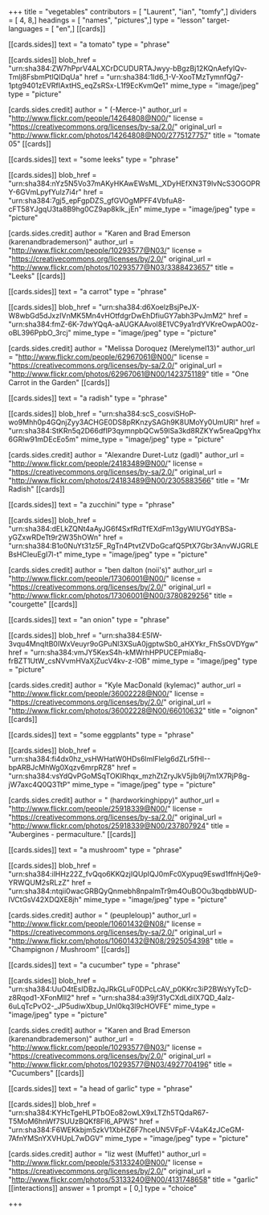 +++
title = "vegetables"
contributors = [ "Laurent", "ian", "tomfy",]
dividers = [ 4, 8,]
headings = [ "names", "pictures",]
type = "lesson"
target-languages = [ "en",]
[[cards]]

[[cards.sides]]
text = "a tomato"
type = "phrase"

[[cards.sides]]
blob_href = "urn:sha384:ZW7hPprV4ALXCrDCUDURTAJwyy-bBgzBj12KQnAefyIQv-Tmlj8FsbmPtIQIDqUa"
href = "urn:sha384:1Id6_1-V-XooTMzTymnfQg7-1ptg9401zEVRfIAxtHS_eqZsRSx-L1f9EcKvmQe1"
mime_type = "image/jpeg"
type = "picture"

[cards.sides.credit]
author = " (-Merce-)"
author_url = "http://www.flickr.com/people/14264808@N00/"
license = "https://creativecommons.org/licenses/by-sa/2.0/"
original_url = "http://www.flickr.com/photos/14264808@N00/2775127757"
title = "tomate 05"
[[cards]]

[[cards.sides]]
text = "some leeks"
type = "phrase"

[[cards.sides]]
blob_href = "urn:sha384:nYz5N5Vo37mAKyHKAwEWsML_XDyHEfXN3T9lvNcS3OGOPRY-6GVmLpyfYulz7i4r"
href = "urn:sha384:7gj5_epFgpDZS_gfGVOgMPFF4VbfuA8-cFT58YJgqU3ta8B9hg0CZ9ap8klk_jEn"
mime_type = "image/jpeg"
type = "picture"

[cards.sides.credit]
author = "Karen and Brad Emerson (karenandbrademerson)"
author_url = "http://www.flickr.com/people/10293577@N03/"
license = "https://creativecommons.org/licenses/by/2.0/"
original_url = "http://www.flickr.com/photos/10293577@N03/3388423657"
title = "Leeks"
[[cards]]

[[cards.sides]]
text = "a carrot"
type = "phrase"

[[cards.sides]]
blob_href = "urn:sha384:d6XoelzBsjPeJX-W8wbGd5dJxzIVnMK5Mn4vHOtfdgrDwEhDfiuGY7abh3PvJmM2"
href = "urn:sha384:fmZ-6K-7dwYQqA-aAUGKAAvol8E1VC9ya1rdYVKreOwpAO0z-oBL396PpbO_3rcj"
mime_type = "image/jpeg"
type = "picture"

[cards.sides.credit]
author = "Melissa Doroquez (Merelymel13)"
author_url = "http://www.flickr.com/people/62967061@N00/"
license = "https://creativecommons.org/licenses/by-sa/2.0/"
original_url = "http://www.flickr.com/photos/62967061@N00/1423751189"
title = "One Carrot in the Garden"
[[cards]]

[[cards.sides]]
text = "a radish"
type = "phrase"

[[cards.sides]]
blob_href = "urn:sha384:scS_cosviSHoP-wo9Mhh0p4GQnjZyy3ACHGE0DS8pRKnzySAGh9K8UMoYy0UmURl"
href = "urn:sha384:StKRn5q2D66dfIP3qymnpbQCw59lSa3kd8RZKYw5reaQpgYhx6GRlw91mDEcEo5m"
mime_type = "image/jpeg"
type = "picture"

[cards.sides.credit]
author = "Alexandre Duret-Lutz (gadl)"
author_url = "http://www.flickr.com/people/24183489@N00/"
license = "https://creativecommons.org/licenses/by-sa/2.0/"
original_url = "http://www.flickr.com/photos/24183489@N00/2305883566"
title = "Mr Radish"
[[cards]]

[[cards.sides]]
text = "a zucchini"
type = "phrase"

[[cards.sides]]
blob_href = "urn:sha384:dELkZQNt4aAyJG6f4SxfRdTfEXdFm13gyWlUYGdYBSa-yGZxwRDeTt9r2W35hOWn"
href = "urn:sha384:B1o0NuYt31z5F_RgTn4PtvtZVDoGcafQ5PtX7Gbr3AnvWJGRLEBsHCIeuEgI7l-t"
mime_type = "image/jpeg"
type = "picture"

[cards.sides.credit]
author = "ben dalton (noii's)"
author_url = "http://www.flickr.com/people/17306001@N00/"
license = "https://creativecommons.org/licenses/by/2.0/"
original_url = "http://www.flickr.com/photos/17306001@N00/3780829256"
title = "courgette"
[[cards]]

[[cards.sides]]
text = "an onion"
type = "phrase"

[[cards.sides]]
blob_href = "urn:sha384:E5IW-3vqu4MnqItB0IWxVeuyr9oGPuNl3XSuA0jgptwSb0_aHXYkr_FhSsOVDYgw"
href = "urn:sha384:vmJY5KexS4h-kMWrhHPPUCEPmia8q-frBZT1UtW_csNVvmHVaXjZucV4kv-z-lOB"
mime_type = "image/jpeg"
type = "picture"

[cards.sides.credit]
author = "Kyle MacDonald (kylemac)"
author_url = "http://www.flickr.com/people/36002228@N00/"
license = "https://creativecommons.org/licenses/by/2.0/"
original_url = "http://www.flickr.com/photos/36002228@N00/66010632"
title = "oignon"
[[cards]]

[[cards.sides]]
text = "some eggplants"
type = "phrase"

[[cards.sides]]
blob_href = "urn:sha384:fi4dx0hz_vsHWHatW0HDs6lmlFlelg6dZLr5fHI--bpARBJcMhWg0Xqzv6mrpRZ8"
href = "urn:sha384:vsYdQvPGoMSqTOKIRhqx_mzhZtZryJkV5jlb9Ij7m1X7RjP8g-jW7axc4Q0Q3TtP"
mime_type = "image/jpeg"
type = "picture"

[cards.sides.credit]
author = " (hardworkinghippy)"
author_url = "http://www.flickr.com/people/25918339@N00/"
license = "https://creativecommons.org/licenses/by-sa/2.0/"
original_url = "http://www.flickr.com/photos/25918339@N00/237807924"
title = "Aubergines - permaculture."
[[cards]]

[[cards.sides]]
text = "a mushroom"
type = "phrase"

[[cards.sides]]
blob_href = "urn:sha384:ilHHz22Z_fvQqo6KKQzjIQUpIQJ0mFc0Xypuq9Eswd1ffnHjQe9-YRWQUM2sRLzZ"
href = "urn:sha384:ntqii0wacGRBQyQnmebh8npalmTr9m4OuBOOu3bqdbbWUD-lVCtGsV42XDQXE8jh"
mime_type = "image/jpeg"
type = "picture"

[cards.sides.credit]
author = " (peupleloup)"
author_url = "http://www.flickr.com/people/10601432@N08/"
license = "https://creativecommons.org/licenses/by-sa/2.0/"
original_url = "http://www.flickr.com/photos/10601432@N08/2925054398"
title = "Champignon / Mushroom"
[[cards]]

[[cards.sides]]
text = "a cucumber"
type = "phrase"

[[cards.sides]]
blob_href = "urn:sha384:UuO4tEsIDBzJqJRkGLuF0DPcLcAV_p0KKrc3iP2BWsYyTcD-z8Rqod1-XFonMIl2"
href = "urn:sha384:a39jf31yCXdLdilX7QD_4aIz-6uLqTcPvO2-_JP5udiwXbup_Unl0kq3l9cHOVFE"
mime_type = "image/jpeg"
type = "picture"

[cards.sides.credit]
author = "Karen and Brad Emerson (karenandbrademerson)"
author_url = "http://www.flickr.com/people/10293577@N03/"
license = "https://creativecommons.org/licenses/by/2.0/"
original_url = "http://www.flickr.com/photos/10293577@N03/4927704196"
title = "Cucumbers"
[[cards]]

[[cards.sides]]
text = "a head of garlic"
type = "phrase"

[[cards.sides]]
blob_href = "urn:sha384:KYHcTgeHLPTbOEo82owLX9xLTZh5TQdaR67-T5MoM6hnWf7SUUzBQKf8Fl6_APWS"
href = "urn:sha384:F6WEKkbjm5zkV1XbHZ6F7hceUN5VFpF-V4aK4zJCeGM-7AfnYMSnYXVHUpL7wDGV"
mime_type = "image/jpeg"
type = "picture"

[cards.sides.credit]
author = "liz west (Muffet)"
author_url = "http://www.flickr.com/people/53133240@N00/"
license = "https://creativecommons.org/licenses/by/2.0/"
original_url = "http://www.flickr.com/photos/53133240@N00/4131748658"
title = "garlic"
[[interactions]]
answer = 1
prompt = [ 0,]
type = "choice"

+++
